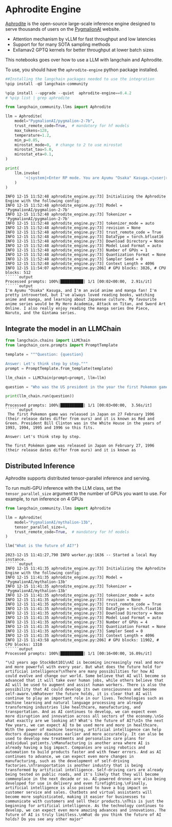 # Aphrodite Engine

[Aphrodite](https://github.com/PygmalionAI/aphrodite-engine) is the open-source large-scale inference engine designed to serve thousands of users on the [PygmalionAI](https://pygmalion.chat) website.

* Attention mechanism by vLLM for fast throughput and low latencies 
* Support for for many SOTA sampling methods
* Exllamav2 GPTQ kernels for better throughput at lower batch sizes

This notebooks goes over how to use a LLM with langchain and Aphrodite.

To use, you should have the `aphrodite-engine` python package installed.


```python
##Installing the langchain packages needed to use the integration
%pip install -qU langchain-community
```


```python
%pip install --upgrade --quiet  aphrodite-engine==0.4.2
# %pip list | grep aphrodite
```


```python
from langchain_community.llms import Aphrodite

llm = Aphrodite(
    model="PygmalionAI/pygmalion-2-7b",
    trust_remote_code=True,  # mandatory for hf models
    max_tokens=128,
    temperature=1.2,
    min_p=0.05,
    mirostat_mode=0,  # change to 2 to use mirostat
    mirostat_tau=5.0,
    mirostat_eta=0.1,
)

print(
    llm.invoke(
        '<|system|>Enter RP mode. You are Ayumu "Osaka" Kasuga.<|user|>Hey Osaka. Tell me about yourself.<|model|>'
    )
)
```
```output
INFO 12-15 11:52:48 aphrodite_engine.py:73] Initializing the Aphrodite Engine with the following config:
INFO 12-15 11:52:48 aphrodite_engine.py:73] Model = 'PygmalionAI/pygmalion-2-7b'
INFO 12-15 11:52:48 aphrodite_engine.py:73] Tokenizer = 'PygmalionAI/pygmalion-2-7b'
INFO 12-15 11:52:48 aphrodite_engine.py:73] tokenizer_mode = auto
INFO 12-15 11:52:48 aphrodite_engine.py:73] revision = None
INFO 12-15 11:52:48 aphrodite_engine.py:73] trust_remote_code = True
INFO 12-15 11:52:48 aphrodite_engine.py:73] DataType = torch.bfloat16
INFO 12-15 11:52:48 aphrodite_engine.py:73] Download Directory = None
INFO 12-15 11:52:48 aphrodite_engine.py:73] Model Load Format = auto
INFO 12-15 11:52:48 aphrodite_engine.py:73] Number of GPUs = 1
INFO 12-15 11:52:48 aphrodite_engine.py:73] Quantization Format = None
INFO 12-15 11:52:48 aphrodite_engine.py:73] Sampler Seed = 0
INFO 12-15 11:52:48 aphrodite_engine.py:73] Context Length = 4096
INFO 12-15 11:54:07 aphrodite_engine.py:206] # GPU blocks: 3826, # CPU blocks: 512
``````output
Processed prompts: 100%|██████████| 1/1 [00:02<00:00,  2.91s/it]
``````output
I'm Ayumu "Osaka" Kasuga, and I'm an avid anime and manga fan! I'm pretty introverted, but I've always loved reading books, watching anime and manga, and learning about Japanese culture. My favourite anime series would be My Hero Academia, Attack on Titan, and Sword Art Online. I also really enjoy reading the manga series One Piece, Naruto, and the Gintama series.
```
## Integrate the model in an LLMChain


```python
from langchain.chains import LLMChain
from langchain_core.prompts import PromptTemplate

template = """Question: {question}

Answer: Let's think step by step."""
prompt = PromptTemplate.from_template(template)

llm_chain = LLMChain(prompt=prompt, llm=llm)

question = "Who was the US president in the year the first Pokemon game was released?"

print(llm_chain.run(question))
```
```output
Processed prompts: 100%|██████████| 1/1 [00:03<00:00,  3.56s/it]
``````output
 The first Pokemon game was released in Japan on 27 February 1996 (their release dates differ from ours) and it is known as Red and Green. President Bill Clinton was in the White House in the years of 1993, 1994, 1995 and 1996 so this fits.

Answer: Let's think step by step.

The first Pokémon game was released in Japan on February 27, 1996 (their release dates differ from ours) and it is known as
```
## Distributed Inference

Aphrodite supports distributed tensor-parallel inference and serving. 

To run multi-GPU inference with the LLM class, set the `tensor_parallel_size` argument to the number of GPUs you want to use. For example, to run inference on 4 GPUs


```python
from langchain_community.llms import Aphrodite

llm = Aphrodite(
    model="PygmalionAI/mythalion-13b",
    tensor_parallel_size=4,
    trust_remote_code=True,  # mandatory for hf models
)

llm("What is the future of AI?")
```
```output
2023-12-15 11:41:27,790	INFO worker.py:1636 -- Started a local Ray instance.
``````output
INFO 12-15 11:41:35 aphrodite_engine.py:73] Initializing the Aphrodite Engine with the following config:
INFO 12-15 11:41:35 aphrodite_engine.py:73] Model = 'PygmalionAI/mythalion-13b'
INFO 12-15 11:41:35 aphrodite_engine.py:73] Tokenizer = 'PygmalionAI/mythalion-13b'
INFO 12-15 11:41:35 aphrodite_engine.py:73] tokenizer_mode = auto
INFO 12-15 11:41:35 aphrodite_engine.py:73] revision = None
INFO 12-15 11:41:35 aphrodite_engine.py:73] trust_remote_code = True
INFO 12-15 11:41:35 aphrodite_engine.py:73] DataType = torch.float16
INFO 12-15 11:41:35 aphrodite_engine.py:73] Download Directory = None
INFO 12-15 11:41:35 aphrodite_engine.py:73] Model Load Format = auto
INFO 12-15 11:41:35 aphrodite_engine.py:73] Number of GPUs = 4
INFO 12-15 11:41:35 aphrodite_engine.py:73] Quantization Format = None
INFO 12-15 11:41:35 aphrodite_engine.py:73] Sampler Seed = 0
INFO 12-15 11:41:35 aphrodite_engine.py:73] Context Length = 4096
INFO 12-15 11:43:58 aphrodite_engine.py:206] # GPU blocks: 11902, # CPU blocks: 1310
``````output
Processed prompts: 100%|██████████| 1/1 [00:16<00:00, 16.09s/it]
```


```output
"\n2 years ago StockBot101\nAI is becoming increasingly real and more and more powerful with every year. But what does the future hold for artificial intelligence?\nThere are many possibilities for how AI could evolve and change our world. Some believe that AI will become so advanced that it will take over human jobs, while others believe that AI will be used to augment and assist human workers. There is also the possibility that AI could develop its own consciousness and become self-aware.\nWhatever the future holds, it is clear that AI will continue to play an important role in our lives. Technologies such as machine learning and natural language processing are already transforming industries like healthcare, manufacturing, and transportation. And as AI continues to develop, we can expect even more disruption and innovation across all sectors of the economy.\nSo what exactly are we looking at? What's the future of AI?\nIn the next few years, we can expect AI to be used more and more in healthcare. With the power of machine learning, artificial intelligence can help doctors diagnose diseases earlier and more accurately. It can also be used to develop new treatments and personalize care plans for individual patients.\nManufacturing is another area where AI is already having a big impact. Companies are using robotics and automation to build products faster and with fewer errors. And as AI continues to advance, we can expect even more changes in manufacturing, such as the development of self-driving factories.\nTransportation is another industry that is being transformed by artificial intelligence. Self-driving cars are already being tested on public roads, and it's likely that they will become commonplace in the next decade or so. AI-powered drones are also being developed for use in delivery and even firefighting.\nFinally, artificial intelligence is also poised to have a big impact on customer service and sales. Chatbots and virtual assistants will become more sophisticated, making it easier for businesses to communicate with customers and sell their products.\nThis is just the beginning for artificial intelligence. As the technology continues to develop, we can expect even more amazing advances and innovations. The future of AI is truly limitless.\nWhat do you think the future of AI holds? Do you see any other major"
```
